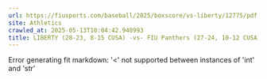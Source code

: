 ```yaml
---
url: https://fiusports.com/baseball/2025/boxscore/vs-liberty/12775/pdf
site: Athletics
crawled_at: 2025-05-13T10:04:42.948993
title: LIBERTY (28-23, 8-15 CUSA) -vs- FIU Panthers (27-24, 10-12 CUSA) (PDF) - FIU Athletics
---
```


Error generating fit markdown: '<' not supported between instances of 'int' and 'str'